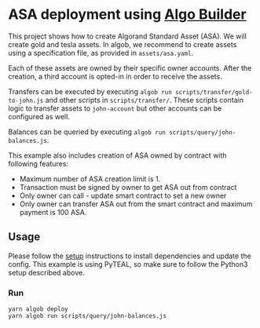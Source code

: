 # ASA deployment using [Algo Builder](https://github.com/scale-it/algo-builder/)

This project shows how to create Algorand Standard Asset (ASA).
We will create gold and tesla assets. In algob, we recommend to
create assets using a specification file, as provided in `assets/asa.yaml`.

Each of these assets are owned by their specific owner accounts.
After the creation, a third account is opted-in in order to receive the assets.

Transfers can be executed by executing `algob run scripts/transfer/gold-to-john.js` and other scripts in `scripts/transfer/`.
These scripts contain logic to transfer assets to `john-account` but other accounts can be configured as well.

Balances can be queried by executing `algob run scripts/query/john-balances.js`.

This example also includes creation of ASA owned by contract with following features:
- Maximum number of ASA creation limit is 1.
- Transaction must be signed by owner to get ASA out from contract
- Only owner can call - update smart contract to set a new owner
- Only owner can transfer ASA out from the smart contract and maximum payment is 100 ASA.

## Usage

Please follow the [setup](../README.md) instructions to install dependencies and update the config.
This example is using PyTEAL, so make sure to follow the Python3 setup described above.

### Run
```
yarn algob deploy
yarn algob run scripts/query/john-balances.js
```
